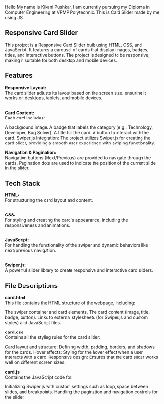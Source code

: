 Hello My name is Kikani Pushkar.
I am currently pursuing my Diploma in Computer Engineering at VPMP Polytechnic.
This is Card Slider made by me using JS.

<h2>Responsive Card Slider </h2>
This project is a Responsive Card Slider built using HTML, CSS, and JavaScript. It features a carousel of cards that display images, badges, titles, and interactive buttons. The project is designed to be responsive, making it suitable for both desktop and mobile devices.

<h2>Features </h2>
<b>Responsive Layout:</b> <br> 
The card slider adjusts its layout based on the screen size, ensuring it works on desktops, tablets, and mobile devices. <br> <br>

<b>Card Content:</b> <br>
Each card includes:

A background image.
A badge that labels the category (e.g., Technology, Developer, Bug Solver).
A title for the card.
A button to interact with the card.
Swiper.js Integration: The project utilizes Swiper.js for creating the card slider, providing a smooth user experience with swiping functionality.

<b>Navigation & Pagination:</b><br>
Navigation buttons (Next/Previous) are provided to navigate through the cards.
Pagination dots are used to indicate the position of the current slide in the slider. <br>

<h2>Tech Stack</h2>
<b>HTML:</b> <br>
For structuring the card layout and content.<br><br>

<b>CSS:</b><br>
For styling and creating the card's appearance, including the responsiveness and animations.<br><br>

<b>JavaScript:</b> <br>
For handling the functionality of the swiper and dynamic behaviors like next/previous navigation.<br><br>

<b>Swiper.js: </b> <br>
A powerful slider library to create responsive and interactive card sliders.<br>

<h2>File Descriptions</h2>
<b>card.html </b> <br>
This file contains the HTML structure of the webpage, including:

The swiper container and card elements.
The card content (image, title, badge, button).
Links to external stylesheets (for Swiper.js and custom styles) and JavaScript files.

<b>card.css </b><br>
Contains all the styling rules for the card slider:

Card layout and structure: Defining width, padding, borders, and shadows for the cards.
Hover effects: Styling for the hover effect when a user interacts with a card.
Responsive design: Ensures that the card slider works well on different screen sizes.

<b>card.js</b><br>
Contains the JavaScript code for:

Initializing Swiper.js with custom settings such as loop, space between slides, and breakpoints.
Handling the pagination and navigation controls for the slider.
